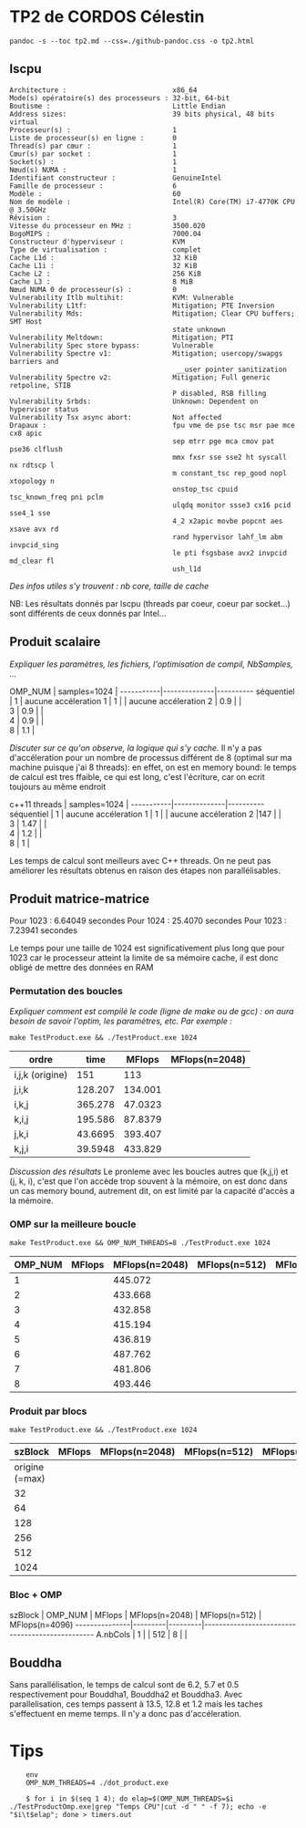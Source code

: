 

# TP2 de CORDOS Célestin

`pandoc -s --toc tp2.md --css=./github-pandoc.css -o tp2.html`





## lscpu

```
Architecture :                          x86_64
Mode(s) opératoire(s) des processeurs : 32-bit, 64-bit
Boutisme :                              Little Endian
Address sizes:                          39 bits physical, 48 bits virtual
Processeur(s) :                         1
Liste de processeur(s) en ligne :       0
Thread(s) par cœur :                    1
Cœur(s) par socket :                    1
Socket(s) :                             1
Nœud(s) NUMA :                          1
Identifiant constructeur :              GenuineIntel
Famille de processeur :                 6
Modèle :                                60
Nom de modèle :                         Intel(R) Core(TM) i7-4770K CPU @ 3.50GHz
Révision :                              3
Vitesse du processeur en MHz :          3500.020
BogoMIPS :                              7000.04
Constructeur d'hyperviseur :            KVM
Type de virtualisation :                complet
Cache L1d :                             32 KiB
Cache L1i :                             32 KiB
Cache L2 :                              256 KiB
Cache L3 :                              8 MiB
Nœud NUMA 0 de processeur(s) :          0
Vulnerability Itlb multihit:            KVM: Vulnerable
Vulnerability L1tf:                     Mitigation; PTE Inversion
Vulnerability Mds:                      Mitigation; Clear CPU buffers; SMT Host 
                                        state unknown
Vulnerability Meltdown:                 Mitigation; PTI
Vulnerability Spec store bypass:        Vulnerable
Vulnerability Spectre v1:               Mitigation; usercopy/swapgs barriers and
                                         __user pointer sanitization
Vulnerability Spectre v2:               Mitigation; Full generic retpoline, STIB
                                        P disabled, RSB filling
Vulnerability Srbds:                    Unknown: Dependent on hypervisor status
Vulnerability Tsx async abort:          Not affected
Drapaux :                               fpu vme de pse tsc msr pae mce cx8 apic 
                                        sep mtrr pge mca cmov pat pse36 clflush 
                                        mmx fxsr sse sse2 ht syscall nx rdtscp l
                                        m constant_tsc rep_good nopl xtopology n
                                        onstop_tsc cpuid tsc_known_freq pni pclm
                                        ulqdq monitor ssse3 cx16 pcid sse4_1 sse
                                        4_2 x2apic movbe popcnt aes xsave avx rd
                                        rand hypervisor lahf_lm abm invpcid_sing
                                        le pti fsgsbase avx2 invpcid md_clear fl
                                        ush_l1d

```

*Des infos utiles s'y trouvent : nb core, taille de cache*

NB: Les résultats donnés par lscpu (threads par coeur, coeur par socket...) sont différents de ceux donnés par Intel...



## Produit scalaire 

*Expliquer les paramètres, les fichiers, l'optimisation de compil, NbSamples, ...*

OMP_NUM    | samples=1024 | 
-----------|--------------|----------
séquentiel |   		1	| 			aucune accéleration 
1          |  1 | | 			aucune accéleration 
2          | 0.9  | | 			 
3          | 0.9  | | 			
4          | 0.9  | | 			
8          | 1.1  |   			


*Discuter sur ce qu'on observe, la logique qui s'y cache.*
Il n'y a pas d'accéleration pour un nombre de processus différent de 8 (optimal sur ma machine puisque j'ai 8 threads): en effet, on est en memory bound: le temps de calcul est tres ffaible, ce qui est long, c'est l'écriture, car on ecrit toujours au même endroit 

c++11 threads    | samples=1024 | 
-----------|--------------|----------
séquentiel |   		1	| 			aucune accéleration 
1          |  1 | | 			aucune accéleration 
2          |147  | | 			 
3          | 1.47  | | 			
4          | 1.2  | | 			
8          | 1 | 

Les temps de calcul sont meilleurs avec C++ threads. On ne peut pas améliorer les résultats obtenus en raison des étapes non parallélisables. 

## Produit matrice-matrice
Pour 1023 : 6.64049 secondes
Pour 1024 : 25.4070 secondes
Pour 1023 : 7.23941 secondes

Le temps pour une taille de 1024 est significativement plus long que pour 1023 car le processeur atteint la limite de sa mémoire cache, il est donc obligé de mettre des données en RAM

### Permutation des boucles

*Expliquer comment est compilé le code (ligne de make ou de gcc) : on aura besoin de savoir l'optim, les paramètres, etc. Par exemple :*

`make TestProduct.exe && ./TestProduct.exe 1024`


  ordre           | time    | MFlops  | MFlops(n=2048) 
------------------|---------|---------|----------------
i,j,k (origine)   | 151     | 113     |                
j,i,k             | 128.207 | 134.001 |    
i,k,j             | 365.278 | 47.0323 |    
k,i,j             | 195.586 | 87.8379 |    
j,k,i             | 43.6695 | 393.407 |    
k,j,i             | 39.5948 | 433.829 |    


*Discussion des résultats*
Le pronleme avec les boucles autres que (k,j,i) et (j, k, i), c'est que l'on accède trop souvent à la mémoire, on est donc dans un cas memory bound, autrement dit, on est limité par la capacité d'accès a la mémoire. 



### OMP sur la meilleure boucle 

`make TestProduct.exe && OMP_NUM_THREADS=8 ./TestProduct.exe 1024`

  OMP_NUM         | MFlops  | MFlops(n=2048) | MFlops(n=512)  | MFlops(n=4096)
------------------|---------|----------------|----------------|---------------
1                 |         |    445.072     |
2                 |         |    433.668
3                 |         |    432.858
4                 |         |    415.194
5                 |         |    436.819
6                 |         |    487.762
7                 |         |    481.806
8                 |         |    493.446




### Produit par blocs

`make TestProduct.exe && ./TestProduct.exe 1024`

  szBlock         | MFlops  | MFlops(n=2048) | MFlops(n=512)  | MFlops(n=4096)
------------------|---------|----------------|----------------|---------------
origine (=max)    |  |
32                |  |
64                |  |
128               |  |
256               |  |
512               |  | 
1024              |  |




### Bloc + OMP



  szBlock      | OMP_NUM | MFlops  | MFlops(n=2048) | MFlops(n=512)  | MFlops(n=4096)
---------------|---------|---------|------------------------------------------------
A.nbCols       |  1      |         | 
512            |  8      |         | 



## Bouddha 
Sans parallélisation, le temps de calcul sont de 6.2, 5.7 et 0.5 respectivement pour Bouddha1, Bouddha2 et Bouddha3. Avec parallelisation, ces temps passent à 13.5, 12.8 et 1.2 mais les taches s'effectuent en meme temps. Il n'y a donc pas d'accéleration. 



# Tips 

```
	env 
	OMP_NUM_THREADS=4 ./dot_product.exe
```

```
    $ for i in $(seq 1 4); do elap=$(OMP_NUM_THREADS=$i ./TestProductOmp.exe|grep "Temps CPU"|cut -d " " -f 7); echo -e "$i\t$elap"; done > timers.out
```
